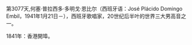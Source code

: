 第3077天,何塞·普拉西多·多明戈·恩比尔（西班牙语：José Plácido Domingo Embil，1941年1月21日－），西班牙歌唱家，20世纪后半叶的世界三大男高音之一。

1841年：香港開埠。